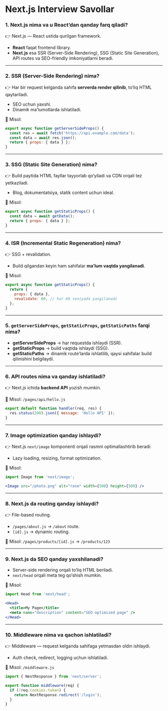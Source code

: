 # Next.js Interview Savollar

### 1. Next.js nima va u React’dan qanday farq qiladi?

👉 Next.js — React ustida qurilgan framework.

- **React** faqat frontend library.
- **Next.js** esa SSR (Server-Side Rendering), SSG (Static Site Generation), API routes va SEO-friendly imkoniyatlarni beradi.

---

### 2. SSR (Server-Side Rendering) nima?

👉 Har bir request kelganda sahifa **serverda render qilinib**, to‘liq HTML qaytariladi.

- SEO uchun yaxshi.
- Dinamik ma’lumotlarda ishlatiladi.

📌 Misol:

```jsx
export async function getServerSideProps() {
  const res = await fetch('https://api.example.com/data');
  const data = await res.json();
  return { props: { data } };
}

```

---

### 3. SSG (Static Site Generation) nima?

👉 Build paytida HTML fayllar tayyorlab qo‘yiladi va CDN orqali tez yetkaziladi.

- Blog, dokumentatsiya, statik content uchun ideal.

📌 Misol:

```jsx
export async function getStaticProps() {
  const data = await getData();
  return { props: { data } };
}

```

---

### 4. ISR (Incremental Static Regeneration) nima?

👉 SSG + revalidation.

- Build qilgandan keyin ham sahifalar **ma’lum vaqtda yangilanadi**.

📌 Misol:

```jsx
export async function getStaticProps() {
  return {
    props: { data },
    revalidate: 60, // har 60 soniyada yangilanadi
  };
}

```

---

### 5. `getServerSideProps`, `getStaticProps`, `getStaticPaths` farqi nima?

- **getServerSideProps** → har requestda ishlaydi (SSR).
- **getStaticProps** → build vaqtida ishlaydi (SSG).
- **getStaticPaths** → dinamik route’larda ishlatilib, qaysi sahifalar build qilinishini belgilaydi.

---

### 6. API routes nima va qanday ishlatiladi?

👉 Next.js ichida **backend API** yozish mumkin.

📌 Misol: `/pages/api/hello.js`

```jsx
export default function handler(req, res) {
  res.status(200).json({ message: 'Hello API' });
}

```

---

### 7. Image optimization qanday ishlaydi?

👉 Next.js `next/image` komponenti orqali rasmni optimallashtirib beradi:

- Lazy loading, resizing, format optimization.

📌 Misol:

```jsx
import Image from 'next/image';

<Image src="/photo.png" alt="rasm" width={500} height={500} />

```

---

### 8. Next.js da routing qanday ishlaydi?

👉 File-based routing.

- `/pages/about.js` → `/about` route.
- `[id].js` → dynamic routing.

📌 Misol: `/pages/products/[id].js` → `/products/123`

---

### 9. Next.js da SEO qanday yaxshilanadi?

- Server-side rendering orqali to‘liq HTML beriladi.
- `next/head` orqali meta teg qo‘shish mumkin.

📌 Misol:

```jsx
import Head from 'next/head';

<Head>
  <title>My Page</title>
  <meta name="description" content="SEO optimized page" />
</Head>

```

---

### 10. Middleware nima va qachon ishlatiladi?

👉 Middleware — request kelganda sahifaga yetmasdan oldin ishlaydi.

- Auth check, redirect, logging uchun ishlatiladi.

📌 Misol: `/middleware.js`

```jsx
import { NextResponse } from 'next/server';

export function middleware(req) {
  if (!req.cookies.token) {
    return NextResponse.redirect('/login');
  }
}

```